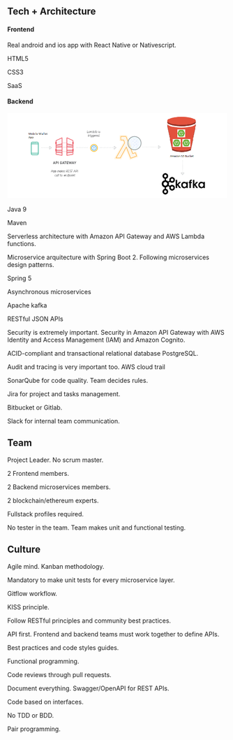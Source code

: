 ## Tech + Architecture
#### Frontend
Real android and ios app with React Native or Nativescript.

HTML5

CSS3

SaaS
#### Backend
![Diagram](./images/diagram.png)

Java 9

Maven

Serverless architecture with Amazon API Gateway and AWS Lambda functions.

Microservice arquitecture with Spring Boot 2. Following microservices design patterns.

Spring 5

Asynchronous microservices

Apache kafka

RESTful JSON APIs

Security is extremely important. Security in Amazon API Gateway with AWS Identity and Access Management (IAM) and Amazon Cognito.

ACID-compliant and transactional relational database PostgreSQL.

Audit and tracing is very important too. AWS cloud trail

SonarQube for code quality. Team decides rules.

Jira for project and tasks management.

Bitbucket or Gitlab.

Slack for internal team communication.
## Team
Project Leader. No scrum master.

2 Frontend members.

2 Backend microservices members.

2 blockchain/ethereum experts.

Fullstack profiles required.

No tester in the team. Team makes unit and functional testing.
## Culture
Agile mind. Kanban methodology.

Mandatory to make unit tests for every microservice layer.

Gitflow workflow.

KISS principle.

Follow RESTful principles and community best practices.

API first. Frontend and backend teams must work together to define APIs.

Best practices and code styles guides.

Functional programming.

Code reviews through pull requests. 

Document everything. Swagger/OpenAPI for REST APIs.

Code based on interfaces.

No TDD or BDD.

Pair programming.


